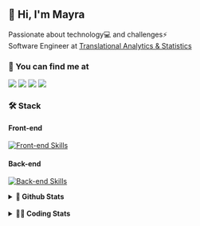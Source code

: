 ## 👋 Hi, I'm Mayra

Passionate about technology💻 and challenges⚡  
Software Engineer at [Translational Analytics & Statistics](https://www.trans-stat.com/)

### 💬 You can find me at

<a href="https://mayra.dev" target="_blank" rel="noopener"><img src="https://img.shields.io/badge/-mayra.dev-005FED?style=flat&logo=Google-chrome&logoColor=white"/></a>
<a href="https://linkedin.com/in/mayraamaral" target="_blank" rel="noopener"><img src="https://img.shields.io/badge/-/mayraamaral-0077B5?style=flat&logo=Linkedin&logoColor=white"/></a>
<a href="mailto:mayra@mayra.dev" target="_blank" rel="noopener"><img src="https://img.shields.io/badge/-mayra@mayra.dev-D14836?style=flat&logo=Gmail&logoColor=white"/></a>
<a href="" target="_blank" rel="noopener"><img src="https://img.shields.io/badge/-mayraamaral-7289DA?style=flat&logo=Discord&logoColor=white"/></a>

### 🛠️ Stack
#### Front-end

[![Front-end Skills](https://skillicons.dev/icons?i=react,next,angular,redux,styledcomponents,html,css,sass,js,ts,figma)](https://skillicons.dev)
#### Back-end

[![Back-end Skills](https://skillicons.dev/icons?i=nodejs,ts,aws,java,spring,postgres,mysql,git,linux,bash,docker,jenkins)](https://skillicons.dev)
  

<details>
    <summary><strong>📌 Github Stats</strong></summary>
    <br />
    <div align="center">
        <table>
      <td><img height="160em" src="https://github-readme-stats.vercel.app/api?username=mayraamaral&show_icons=true&theme=algolia&hide_border=true&hide=stars&count_private=true" alt="Readme stats"></td>
      <td><img height="160em" src="https://github-readme-stats.vercel.app/api/top-langs/?username=mayraamaral&&layout=compact&&theme=algolia&hide_border=true&langs_count=6" alt="Language stats"></td>
       </table>
  </div> 
    

  <p align="center">
    <img src="https://github-readme-streak-stats.herokuapp.com?user=mayraamaral&theme=dark&hide_border=true&date_format=j%20M%5B%20Y%5D&locale=pt-br&background=050F2C&ring=0195DD&fire=23AA7D&currStreakLabel=23AA7D" alt="Streak stats">
  </p> 
</details>

<br />

<details>
  <summary><strong>👩‍💻 Coding Stats</strong></summary>
  <br />
  
  <!--START_SECTION:waka-->
![Code Time](http://img.shields.io/badge/Code%20Time-1%2C043%20hrs%2050%20mins-blue)

**🐱 My GitHub Data** 

> 📦 640.8 kB Used in GitHub's Storage 
 > 
> 🏆 818 Contributions in the Year 2025
 > 
> 🚫 Not Opted to Hire
 > 
> 📜 66 Public Repositories 
 > 
> 🔑 35 Private Repositories 
 > 
**I'm an Early 🐤** 

```text
🌞 Morning                1055 commits        ███░░░░░░░░░░░░░░░░░░░░░░   13.65 % 
🌆 Daytime                4236 commits        ██████████████░░░░░░░░░░░   54.79 % 
🌃 Evening                2029 commits        ███████░░░░░░░░░░░░░░░░░░   26.24 % 
🌙 Night                  411 commits         █░░░░░░░░░░░░░░░░░░░░░░░░   05.32 % 
```
📅 **I'm Most Productive on Wednesday** 

```text
Monday                   1342 commits        ████░░░░░░░░░░░░░░░░░░░░░   17.36 % 
Tuesday                  1503 commits        █████░░░░░░░░░░░░░░░░░░░░   19.44 % 
Wednesday                1637 commits        █████░░░░░░░░░░░░░░░░░░░░   21.17 % 
Thursday                 1247 commits        ████░░░░░░░░░░░░░░░░░░░░░   16.13 % 
Friday                   1219 commits        ████░░░░░░░░░░░░░░░░░░░░░   15.77 % 
Saturday                 342 commits         █░░░░░░░░░░░░░░░░░░░░░░░░   04.42 % 
Sunday                   441 commits         █░░░░░░░░░░░░░░░░░░░░░░░░   05.70 % 
```


📊 **This Week I Spent My Time On** 

```text
🕑︎ Time Zone: America/Sao_Paulo

💬 Programming Languages: 
TypeScript               19 hrs 45 mins      █████████████████████████   98.96 % 
Other                    5 mins              ░░░░░░░░░░░░░░░░░░░░░░░░░   00.42 % 
YAML                     4 mins              ░░░░░░░░░░░░░░░░░░░░░░░░░   00.34 % 
JSON                     1 min               ░░░░░░░░░░░░░░░░░░░░░░░░░   00.15 % 
Markdown                 0 secs              ░░░░░░░░░░░░░░░░░░░░░░░░░   00.07 % 

🔥 Editors: 
Cursor                   19 hrs 5 mins       ████████████████████████░   95.62 % 
VS Code                  52 mins             █░░░░░░░░░░░░░░░░░░░░░░░░   04.38 % 

💻 Operating System: 
Linux                    19 hrs 57 mins      █████████████████████████   100.00 % 
```

**I Mostly Code in Java** 

```text
Java                     118 repos           ███████░░░░░░░░░░░░░░░░░░   28.57 % 
JavaScript               92 repos            ██████░░░░░░░░░░░░░░░░░░░   22.28 % 
TypeScript               77 repos            █████░░░░░░░░░░░░░░░░░░░░   18.64 % 
Python                   3 repos             ░░░░░░░░░░░░░░░░░░░░░░░░░   00.73 % 
PHP                      2 repos             ░░░░░░░░░░░░░░░░░░░░░░░░░   00.48 % 
```




 Last Updated on 18/10/2025 19:11:47 UTC
<!--END_SECTION:waka-->

</details>

